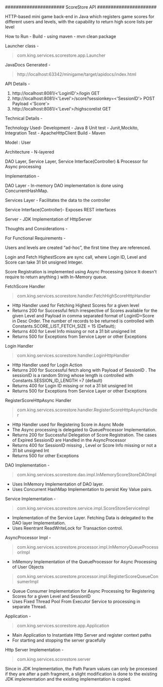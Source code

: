 ###################### ScoreStore API ######################

HTTP-based mini game back-end in Java which registers game scores for different users and levels, with the capability to return high score lists per level


How to Run - Build - using maven - mvn clean package 

Launcher class - 
>com.king.services.scorestore.app.Launcher

JavaDocs Generated - 
>http://localhost:63342/minigame/target/apidocs/index.html


API Details -

1. http://localhost:8081/<'LoginID'>/login GET
2. http://localhost:8081/<'Level'>/score?sessionkey=<'SessionID'> POST
    Payload <'Score'>
3. http://localhost:8081/<'Level'>/highscorelist GET


Technical Details -

Technology Used- 
Development - Java 8
Unit test - Junit,Mockito, 
Integration Test - ApacheHttpClient
Build - Maven 

Model : User

Architecture - N-layered 

DAO Layer, Service Layer, Service Interface(Controller) & Processor for Async processing

Implementation -

DAO Layer - In-memory DAO implementation is done using ConcurrentHashMap.

Services Layer - Facilitates the data to the controller
	
Service Interface(Controller)- Exposes REST interfaces

Server - JDK Implementation of HttpServer


Thoughts and Considerations - 

For Functional Requirements - 

Users and levels are created “ad-hoc”, the first time they are referenced.

Login and Fetch HighestScore are sync call, where Login ID, Level and Score can take 31 bit unsigned Integer.

Score Registration is implemented using Async Processing (since It doesn't require to return anything ) with In-Memory queue.


FetchScore Handler
>com.king.services.scorestore.handler.FetchHighScoreHttpHandler
 * Http Handler used for Fetching Highest Scores for a given level
 * Returns 200 for Successful fetch irrespective of Scores available for the given Level and Payload in comma separated format of LoginID=Score in Desc Order.               The number of records to be returned is controlled with Constants.SCORE_LIST_FETCH_SIZE = 15 (Default);
 * Returns 400 for Level Info  missing or not a 31 bit unsigned Int
 * Returns 500 for Exceptions from Service Layer or other Exceptions

Login Handler
>com.king.services.scorestore.handler.LoginHttpHandler
 * Http Handler used for Login Action
 * Returns 200 for Successful fetch along with Payload of SessionID . The sessionID is a random String whose length is controlled with Constants.SESSION_ID_LENGTH =7 (default)
 * Returns 400 for Login ID  missing or not a 31 bit unsigned Int
 * Returns 500 for Exceptions from Service Layer or other Exceptions

RegisterScoreHttpAsync Handler
>com.king.services.scorestore.handler.RegisterScoreHttpAsyncHandler
 * Http Handler used for Registering Score in Async Mode
 * The Async processing is delegated to QueueProcessor Implementation.
 * Returns 200 for Successful Delegation of Score Registration. The cases of Expired SessionID are Handled in the AsyncProcessor
 * Returns 400 for SessionID missing , Level or Score Info missing or not a 31 bit unsigned Int
 * Returns 500 for other Exceptions


DAO Implementation - 
> com.king.services.scorestore.dao.impl.InMemoryScoreStoreDAOImpl
 * Uses InMemory Implementation of DAO layer.
 * Uses Concurrent HashMap Implementation to persist Key Value pairs.
 
 Service Implementation -  
 > com.king.services.scorestore.service.impl.ScoreStoreServiceImpl
 * Implementation of the Service Layer. Fetching Data is delegated to the DAO layer Implementation.
 * Uses Reentrant ReadWriteLock for Transaction control.
 
 AsyncProcessor Impl -
 >com.king.services.scorestore.processor.impl.InMemoryQueueProcessorImpl
  * InMemory Implementation of the QueueProcessor for Async Processing of User Objects
  
 >com.king.services.scorestore.processor.impl.RegisterScoreQueueConsumerImpl
  * Queue Consumer Implementation for Async Processing for Registering Scores for a given Level and SessionID
  * Uses Fixed Thread Pool From Executor Service to processing in separate Thread. 
 
 
Application - 
>com.king.services.scorestore.app.Application
 * Main Application to Instantiate Http Server and register context paths
 * For starting and stopping the server gracefully

Http Server Implementation - 
>com.king.services.scorestore.server

Since in JDK Implementation, the Path Param values can only be processed if they are after a path fragment,
a slight modification is done to the existing JDK implementation and the existing implementation is copied.